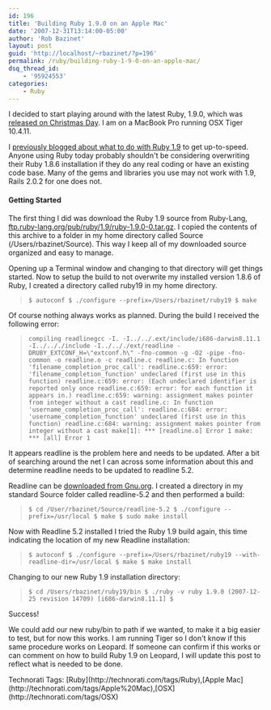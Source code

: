 ```yaml
---
id: 196
title: 'Building Ruby 1.9.0 on an Apple Mac'
date: '2007-12-31T13:14:00-05:00'
author: 'Rob Bazinet'
layout: post
guid: 'http://localhost/~rbazinet/?p=196'
permalink: /ruby/building-ruby-1-9-0-on-an-apple-mac/
dsq_thread_id:
    - '95924553'
categories:
    - Ruby
---
```


I decided to start playing around with the latest Ruby, 1.9.0, which was [released on Christmas Day](http://www.ruby-lang.org/en/news/2007/12/25/ruby-1-9-0-released/). I am on a MacBook Pro running OSX Tiger 10.4.11.

I [previously blogged about what to do with Ruby 1.9](http://rbazinet.wordpress.com/2007/12/30/ruby-19-released-should-you-use-it-today/) to get up-to-speed. Anyone using Ruby today probably shouldn't be considering overwriting their Ruby 1.8.6 installation if they do any real coding or have an existing code base. Many of the gems and libraries you use may not work with 1.9, Rails 2.0.2 for one does not.

#### **Getting Started**

The first thing I did was download the Ruby 1.9 source from Ruby-Lang, [ftp.ruby-lang.org/pub/ruby/1.9/ruby-1.9.0-0.tar.gz](ftp://ftp.ruby-lang.org/pub/ruby/1.9/ruby-1.9.0-0.tar.gz). I copied the contents of this archive to a folder in my home directory called Source (/Users/rbazinet/Source). This way I keep all of my downloaded source organized and easy to manage.

Opening up a Terminal window and changing to that directory will get things started. Now to setup the build to not overwrite my installed version 1.8.6 of Ruby, I created a directory called ruby19 in my home directory.

> ```
> $ autoconf $ ./configure --prefix=/Users/rbazinet/ruby19 $ make
> ```

Of course nothing always works as planned. During the build I received the following error:

> ```
> compiling readlinegcc -I. -I../../.ext/include/i686-darwin8.11.1 -I../.././include -I../.././ext/readline -DRUBY_EXTCONF_H=\"extconf.h\" -fno-common -g -O2 -pipe -fno-common -o readline.o -c readline.c readline.c: In function 'filename_completion_proc_call': readline.c:659: error: 'filename_completion_function' undeclared (first use in this function) readline.c:659: error: (Each undeclared identifier is reported only once readline.c:659: error: for each function it appears in.) readline.c:659: warning: assignment makes pointer from integer without a cast readline.c: In function 'username_completion_proc_call': readline.c:684: error: 'username_completion_function' undeclared (first use in this function) readline.c:684: warning: assignment makes pointer from integer without a cast make[1]: *** [readline.o] Error 1 make: *** [all] Error 1
> ```

It appears readline is the problem here and needs to be updated. After a bit of searching around the net I can across some information about this and determine readline needs to be updated to readline 5.2.

Readline can be [downloaded from Gnu.org](http://ftp.gnu.org/gnu/readline/). I created a directory in my standard Source folder called readline-5.2 and then performed a build:

> ```
> $ cd /User/rbazinet/Source/readline-5.2 $ ./configure --prefix=/usr/local $ make $ sudo make install
> ```

Now with Readline 5.2 installed I tried the Ruby 1.9 build again, this time indicating the location of my new Readline installation:

> ```
> $ autoconf $ ./configure --prefix=/Users/rbazinet/ruby19 --with-readline-dir=/usr/local $ make $ make install
> ```

Changing to our new Ruby 1.9 installation directory:

> ```
> $ cd /Users/rbazinet/ruby19/bin $ ./ruby -v ruby 1.9.0 (2007-12-25 revision 14709) [i686-darwin8.11.1] $ 
> ```

Success!

We could add our new ruby/bin to path if we wanted, to make it a big easier to test, but for now this works. I am running Tiger so I don't know if this same procedure works on Leopard. If someone can confirm if this works or can comment on how to build Ruby 1.9 on Leopard, I will update this post to reflect what is needed to be done.

<div class="wlWriterSmartContent" style="display:inline;margin:0;padding:0;">Technorati Tags: [Ruby](http://technorati.com/tags/Ruby),[Apple Mac](http://technorati.com/tags/Apple%20Mac),[OSX](http://technorati.com/tags/OSX)</div>